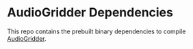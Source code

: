 # AudioGridder Dependencies

This repo contains the prebuilt binary dependencies to compile [AudioGridder](https://audiogridder.com).
